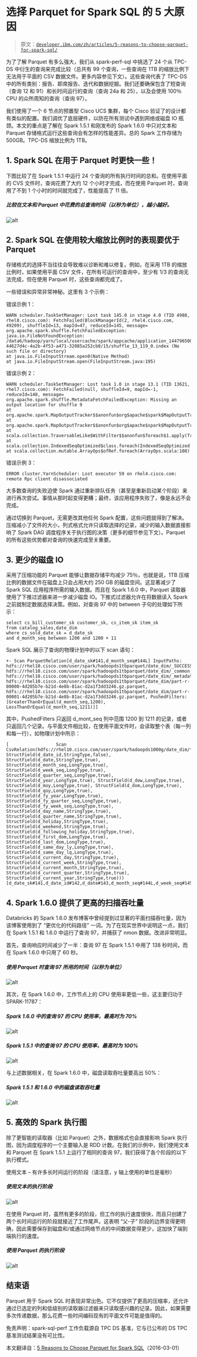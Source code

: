 # 选择 Parquet for Spark SQL 的 5 大原因

> 原文：[`developer.ibm.com/zh/articles/5-reasons-to-choose-parquet-for-spark-sql/`](https://developer.ibm.com/zh/articles/5-reasons-to-choose-parquet-for-spark-sql/)

为了了解 Parquet 有多么强大，我们从 spark-perf-sql 中挑选了 24 个从 TPC-DS 中衍生的查询来完成比较（总共有 99 个查询，一些查询在 1TB 的缩放比例下无法用于平面的 CSV 数据文件。更多内容参见下文）。这些查询代表了 TPC-DS 中的所有类别：报告、即席报告、迭代和数据挖掘。我们还要确保包含了短查询（查询 12 和 91）和长时间运行的查询（查询 24a 和 25），以及会使用 100％ CPU 的众所周知的查询（查询 97）。

我们使用了一个 6 节点的预置型 Cisco UCS 集群，每个 Cisco 验证了的设计都有类似的配置。我们调优了底层硬件，以防在所有测试中遇到网络或磁盘 IO 瓶颈。本文的重点是了解在 Spark 1.5.1 和刚发布的 Spark 1.6.0 中只对文本和 Parquet 存储格式运行这些查询会有怎样的性能差异。总的 Spark 工作存储为 500GB。TPC-DS 缩放比例为 1TB。

## 1\. Spark SQL 在用于 Parquet 时更快一些！

下图比较了在 Spark 1.5.1 中运行 24 个查询的所有执行时间的总和。在使用平面的 CVS 文件时，查询花费了大约 12 个小时才完成，而在使用 Parquet 时，查询用了不到 1 个小时的时间就完成了，性能提高了 11 倍。

##### 比较在文本和 Parquet 中花费的总查询时间（以秒为单位），越小越好。

![alt](img/4e97b3d74668b6581e79c2824f58d845.png)

## 2\. Spark SQL 在使用较大缩放比例时的表现要优于 Parquet

存储格式的选择不当往往会导致难以诊断和难以修复。例如，在采用 1TB 的缩放比例时，如果使用平面 CSV 文件，在所有可运行的查询中，至少有 1/3 的查询无法完成，但在使用 Parquet 时，这些查询都完成了。

一些错误和异常非常神秘。这里有 3 个示例：

错误示例 1：

```
WARN scheduler.TaskSetManager: Lost task 145.0 in stage 4.0 (TID 4988, rhel8.cisco.com): FetchFailed(BlockManagerId(2, rhel4.cisco.com, 49209), shuffleId=13, mapId=47, reduceId=145, message=
org.apache.spark.shuffle.FetchFailedException: java.io.FileNotFoundException: /data6/hadoop/yarn/local/usercache/spark/appcache/application_1447965002296_0142/blockmgr-44627d4c-4a2b-4f53-a471-32085a252cb0/15/shuffle_13_119_0.index (No such file or directory)
at java.io.FileInputStream.open0(Native Method)
at java.io.FileInputStream.open(FileInputStream.java:195) 
```

错误示例 2：

```
WARN scheduler.TaskSetManager: Lost task 1.0 in stage 13.1 (TID 13621, rhel7.cisco.com): FetchFailed(null, shuffleId=9, mapId=-1, reduceId=148, message=
org.apache.spark.shuffle.MetadataFetchFailedException: Missing an output location for shuffle 9
at org.apache.spark.MapOutputTracker$$anonfun$org$apache$spark$MapOutputTracker$$convertMapStatuses$2.apply(MapOutputTracker.scala:460)
at org.apache.spark.MapOutputTracker$$anonfun$org$apache$spark$MapOutputTracker$$convertMapStatuses$2.apply(MapOutputTracker.scala:456)
at scala.collection.TraversableLike$WithFilter$$anonfun$foreach$1.apply(TraversableLike.scala:772)
at scala.collection.IndexedSeqOptimized$class.foreach(IndexedSeqOptimized.scala:33)
at scala.collection.mutable.ArrayOps$ofRef.foreach(ArrayOps.scala:108) 
```

错误示例 3：

```
ERROR cluster.YarnScheduler: Lost executor 59 on rhel4.cisco.com: remote Rpc client disassociated 
```

大多数查询的失败迫使 Spark 通过重新排队任务（甚至是重新启动某个阶段）来进行再次尝试。事情从那时起变得更糟；最终，该应用程序失败了，像是永远不会完成。

通过切换到 Parquet，无需更改其他任何 Spark 配置，这些问题就得到了解决。压缩减小了文件的大小，列式格式允许只读取选择的记录，减少的输入数据直接影响了 Spark DAG 调度程序关于执行图的决策（更多的细节参见下文）。Parquet 的所有这些优势都对查询的快速完成至关重要。

## 3\. 更少的磁盘 IO

采用了压缩功能的 Parquet 能够让数据存储平均减少 75％，也就是说，1TB 压缩比例的数据文件在磁盘上只会占用大约 250 GB 的磁盘空间。这显著减少了 Spark SQL 应用程序所需的输入数据。而且在 Spark 1.6.0 中，Parquet 读取器使用了下推过滤器来进一步减少磁盘 IO。下推式过滤器允许在将数据读入 Spark 之前就制定数据选择决策。例如，对查询 97 中的 between 子句的处理如下所示：

```
select cs_bill_customer_sk customer_sk, cs_item_sk item_sk
from catalog_sales,date_dim
where cs_sold_date_sk = d_date_sk
and d_month_seq between 1200 and 1200 + 11 
```

Spark SQL 展示了查询的物理计划中的以下 scan 语句：

```
+- Scan ParquetRelation[d_date_sk#141,d_month_seq#144L] InputPaths: hdfs://rhel10.cisco.com/user/spark/hadoopds1tbparquet/date_dim/_SUCCESS, hdfs://rhel10.cisco.com/user/spark/hadoopds1tbparquet/date_dim/_common_metadata, hdfs://rhel10.cisco.com/user/spark/hadoopds1tbparquet/date_dim/_metadata, hdfs://rhel10.cisco.com/user/spark/hadoopds1tbparquet/date_dim/part-r-00000-4d205b7e-b21d-4e8b-81ac-d2a1f3dd3246.gz.parquet, hdfs://rhel10.cisco.com/user/spark/hadoopds1tbparquet/date_dim/part-r-00001-4d205b7e-b21d-4e8b-81ac-d2a1f3dd3246.gz.parquet, PushedFilters: [GreaterThanOrEqual(d_month_seq,1200), LessThanOrEqual(d_month_seq,1211)]] 
```

其中，PushedFilters 只返回 d_mont_seq 列中范围 1200 到 1211 的记录，或者只返回几个记录。与平面文件相比较，在使用平面文件时，会读取整个表（每一列和每一行），如物理计划中所示：

```
[                  Scan CsvRelation(hdfs://rhel10.cisco.com/user/spark/hadoopds1000g/date_dim/*,false,|,",null,PERMISSIVE,COMMONS,false,false,StructType(StructField(d_date_sk,IntegerType,false), StructField(d_date_id,StringType,false), StructField(d_date,StringType,true), StructField(d_month_seq,LongType,true), StructField(d_week_seq,LongType,true), StructField(d_quarter_seq,LongType,true), StructField(d_year,LongType,true), StructField(d_dow,LongType,true), StructField(d_moy,LongType,true), StructField(d_dom,LongType,true), StructField(d_qoy,LongType,true), StructField(d_fy_year,LongType,true), StructField(d_fy_quarter_seq,LongType,true), StructField(d_fy_week_seq,LongType,true), StructField(d_day_name,StringType,true), StructField(d_quarter_name,StringType,true), StructField(d_holiday,StringType,true), StructField(d_weekend,StringType,true), StructField(d_following_holiday,StringType,true), StructField(d_first_dom,LongType,true), StructField(d_last_dom,LongType,true), StructField(d_same_day_ly,LongType,true), StructField(d_same_day_lq,LongType,true), StructField(d_current_day,StringType,true), StructField(d_current_week,StringType,true), StructField(d_current_month,StringType,true), StructField(d_current_quarter,StringType,true), StructField(d_current_year,StringType,true)))[d_date_sk#141,d_date_id#142,d_date#143,d_month_seq#144L,d_week_seq#145L,d_quarter_seq#146L,d_year#147L,d_dow#148L,d_moy#149L,d_dom#150L,d_qoy#151L,d_fy_year#152L,d_fy_quarter_seq#153L,d_fy_week_seq#154L,d_day_name#155,d_quarter_name#156,d_holiday#157,d_weekend#158,d_following_holiday#159,d_first_dom#160L,d_last_dom#161L,d_same_day_ly#162L,d_same_day_lq#163L,d_current_day#164,d_current_week#165,d_current_month#166,d_current_quarter#167,d_current_year#168]] 
```

## 4\. Spark 1.6.0 提供了更高的扫描吞吐量

Databricks 的 Spark 1.6.0 发布博客中曾经提到过显著的平面扫描吞吐量，因为该博客使用到了 “更优化的代码路径” 一词。为了在现实世界中说明这一点，我们在 Spark 1.5.1 和 1.6.0 中运行了查询 97，并捕获了 nmon 数据。改进非常明显。

首先，查询响应时间减少了一半：查询 97 在 Spark 1.5.1 中用了 138 秒时间，而在 Spark 1.6.0 中只用了 60 秒。

##### 使用 Parquet 时查询 97 所用的时间（以秒为单位）

![alt](img/20736cf3594196384fbf6fa90b55c53f.png)

其次，在 Spark 1.6.0 中，工作节点上的 CPU 使用率更低一些，这主要归功于 SPARK-11787：

##### Spark 1.6.0 中的查询 97 的 CPU 使用率，最高时为 70%

![alt](img/8f75c54351f4c82a54773e337157626e.png)

##### Spark 1.5.1 中的查询 97 的 CPU 使用率，最高时为 100%

![alt](img/106b5375c6841e77109bd6e1481cde90.png)

与上述数据相关，在 Spark 1.6.0 中，磁盘读取吞吐量要高出 50%：

##### Spark 1.5.1 和 1.6.0 中的磁盘读取吞吐量

![alt](img/0b6f15aba7a09927a7e9723b141689eb.png)

## 5\. 高效的 Spark 执行图

除了更智能的读取器（比如 Parquet）之外，数据格式也会直接影响 Spark 执行图，因为调度程序的一个主要输入是 RDD 计数。在我们的示例中，我们使用文本和 Parquet 在 Spark 1.5.1 上运行了相同的查询 97，我们获得了各个阶段的以下执行模式。

使用文本 – 有许多长时间运行的阶段（请注意，y 轴上使用的单位是毫秒）

##### 使用文本的执行阶段

![alt](img/bc39e82854c5ae678f80dbdc20ae9214.png)

在使用 Parquet 时，虽然有更多的阶段，但工作的执行速度很快，而且只创建了两个长时间运行的阶段就接近了工作尾声。这表明 “父-子” 阶段的边界变得更明确，因此需要保存到磁盘和/或通过网络节点的中间数据变得更少，这加快了端到端执行的速度。

##### 使用 Parquet 的执行阶段

![alt](img/18b22cac682fc9cd37b53e27e9607a2a.png)

## 结束语

Parquet 用于 Spark SQL 时表现非常出色。它不仅提供了更高的压缩率，还允许通过已选定的列和低级别的读取器过滤器来只读取感兴趣的记录。因此，如果需要多次传递数据，那么花费一些时间编码现有的平面文件可能是值得的。

免责声明：spark-sql-perf 工作负载源自 TPC DS 基准，它与已公布的 DS TPC 基准测试结果没有可比性。

本文翻译自：[5 Reasons to Choose Parquet for Spark SQL](https://developer.ibm.com/hadoop/2016/01/14/5-reasons-to-choose-parquet-for-spark-sql/)（2016-03-01）